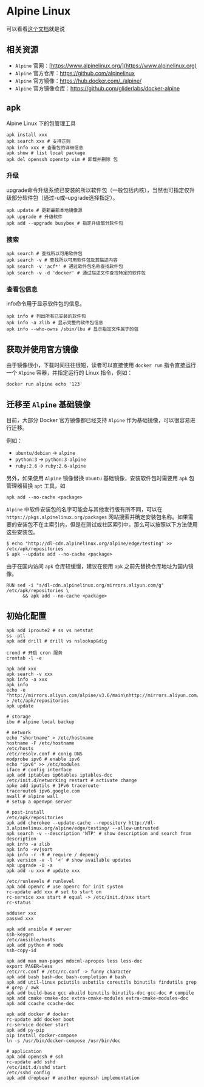 # Alpine Linux

可以看看[这个文档](http://gliderlabs.viewdocs.io/docker-alpine/)就是说

## 相关资源

- `Alpine` 官网：[https://www.alpinelinux.org/](https://www.alpinelinux.org)
- `Alpine` 官方仓库：https://github.com/alpinelinux
- `Alpine` 官方镜像：https://hub.docker.com/_/alpine/
- `Alpine` 官方镜像仓库：https://github.com/gliderlabs/docker-alpine

## apk

Alpine Linux 下的包管理工具

```shell
apk install xxx
apk search xxx # 支持正则
apk info xxx # 查看包的详细信息
apk show # list local package
apk del openssh openntp vim # 卸载并删除 包
```

### 升级

upgrade命令升级系统已安装的所以软件包（一般包括内核），当然也可指定仅升级部分软件包（通过-u或–upgrade选择指定）。

```shell
apk update # 更新最新本地镜像源
apk upgrade # 升级软件
apk add --upgrade busybox # 指定升级部分软件包
```

### 搜索

```shell
apk search # 查找所以可用软件包
apk search -v # 查找所以可用软件包及其描述内容
apk search -v 'acf*' # 通过软件包名称查找软件包
apk search -v -d 'docker' # 通过描述文件查找特定的软件包
```

### 查看包信息

info命令用于显示软件包的信息。

```shell
apk info # 列出所有已安装的软件包
apk info -a zlib # 显示完整的软件包信息
apk info --who-owns /sbin/lbu # 显示指定文件属于的包
```

## 获取并使用官方镜像

由于镜像很小，下载时间往往很短，读者可以直接使用 `docker run` 指令直接运行一个 `Alpine` 容器，并指定运行的 Linux 指令，例如：

```shell
docker run alpine echo '123'
```

## 迁移至 `Alpine` 基础镜像

目前，大部分 Docker 官方镜像都已经支持 `Alpine` 作为基础镜像，可以很容易进行迁移。

例如：

- `ubuntu/debian` -> `alpine`
- `python:3` -> `python:3-alpine`
- `ruby:2.6` -> `ruby:2.6-alpine`

另外，如果使用 `Alpine` 镜像替换 `Ubuntu` 基础镜像，安装软件包时需要用 `apk` 包管理器替换 `apt` 工具，如

```shell
apk add --no-cache <package>
```

`Alpine` 中软件安装包的名字可能会与其他发行版有所不同，可以在 `https://pkgs.alpinelinux.org/packages` 网站搜索并确定安装包名称。如果需要的安装包不在主索引内，但是在测试或社区索引中。那么可以按照以下方法使用这些安装包。

```shell
$ echo "http://dl-cdn.alpinelinux.org/alpine/edge/testing" >> /etc/apk/repositories
$ apk --update add --no-cache <package>
```

由于在国内访问 `apk` 仓库较缓慢，建议在使用 `apk` 之前先替换仓库地址为国内镜像。

```shell
RUN sed -i "s/dl-cdn.alpinelinux.org/mirrors.aliyun.com/g" /etc/apk/repositories \
      && apk add --no-cache <package>
```

## 初始化配置

```shell
apk add iproute2 # ss vs netstat
ss -ptl
apk add drill # drill vs nslookup&dig

crond # 开启 cron 服务
crontab -l -e

apk add xxx
apk search -v xxx
apk info -a xxx
apk info
echo -e "http://mirrors.aliyun.com/alpine/v3.6/main\nhttp://mirrors.aliyun.com/alpine/v3.6/community" > /etc/apk/repositories
apk update

# storage
ibu # alpine local backup

# network
echo "shortname" > /etc/hostname
hostname -F /etc/hostname
/etc/hosts
/etc/resolv.conf # conig DNS
modprobe ipv6 # enable ipv6
echo "ipv6" >> /etc/modules
iface # config interface
apk add iptables ip6tables iptables-doc
/etc/init.d/networking restart # activate change
apke add iputils # IPv6 traceroute
traceroute6 ipv6.google.com
awall # alpine wall
# setup a openvpn server

# post-install
/etc/apk/repositories
apk add cherokee --update-cache --repository http://dl-3.alpinelinux.org/alpine/edge/testing/ --allow-untrusted
apk search -v --description 'NTP' # show description and search from description
apk info -a zlib
apk info -vv|sort
apk info -r -R # require / depency
apk version -v -l '<' # show available updates
apk upgrade -U -a
apk add -u xxx # update xxx

/etc/runlevels # runlevel
apk add openrc # use openrc for init system
rc-update add xxx # set to start on
rc-service xxx start # equal -> /etc/init.d/xxx start
rc-status

adduser xxx
passwd xxx

apk add ansible # server
ssh-keygen
/etc/ansible/hosts
apk add python # node
ssh-copy-id

apk add man man-pages mdocml-apropos less less-doc
export PAGER=less
/etc/rc.conf # /etc/rc.conf -> funny character
apk add bash bash-doc bash-completion # bash
apk add util-linux pciutils usbutils coreutils binutils findutils grep # grep / awk
apk add build-base gcc abuild binutils binutils-doc gcc-doc # compile
apk add cmake cmake-doc extra-cmake-modules extra-cmake-modules-doc
apk add ccache ccache-doc

apk add docker # docker
rc-update add docker boot
rc-service docker start
apk add py-pip
pip install docker-compose
ln -s /usr/bin/docker-compose /usr/bin/doc

# application
apk add openssh # ssh
rc-update add sshd
/etc/init.d/sshd start
/etc/sshd_config
apk add dropbear # another openssh implementation
```

